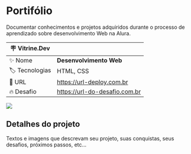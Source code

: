 # Portifólio

Documentar conhecimentos e projetos adquiridos durante o processo de aprendizado sobre desenvolvimento Web na Alura.

| :placard: Vitrine.Dev |     |
| -------------  | --- |
| :sparkles: Nome        | **Desenvolvimento Web**
| :label: Tecnologias | HTML, CSS
| :rocket: URL         | https://url-deploy.com.br
| :fire: Desafio     | https://url-do-desafio.com.br

<!-- Inserir imagem com a #vitrinedev ao final do link -->
![](https://via.placeholder.com/1200x500.png?text=imagem+lindona+do+meu+projeto#vitrinedev)

## Detalhes do projeto

Textos e imagens que descrevam seu projeto, suas conquistas, seus desafios, próximos passos, etc...
